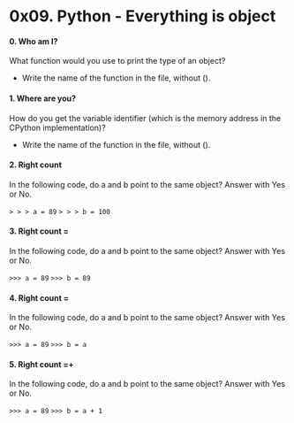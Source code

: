 # 0x09. Python - Everything is object

#### 0. Who am I?

What function would you use to print the type of an object?

- Write the name of the function in the file, without ().

#### 1. Where are you?

How do you get the variable identifier (which is the memory address in the CPython implementation)?

- Write the name of the function in the file, without ().

#### 2. Right count

In the following code, do a and b point to the same object? Answer with Yes or No.

`> > > a = 89`
`> > > b = 100`

#### 3. Right count =

In the following code, do a and b point to the same object? Answer with Yes or No.

`>>> a = 89`
`>>> b = 89`

#### 4. Right count =

In the following code, do a and b point to the same object? Answer with Yes or No.

`>>> a = 89`
`>>> b = a`

#### 5. Right count =+

In the following code, do a and b point to the same object? Answer with Yes or No.

`>>> a = 89`
`>>> b = a + 1`

####
